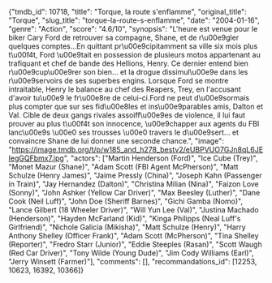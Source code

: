 {"tmdb_id": 10718, "title": "Torque, la route s'enflamme", "original_title": "Torque", "slug_title": "torque-la-route-s-enflamme", "date": "2004-01-16", "genre": "Action", "score": "4.6/10", "synopsis": "L'heure est venue pour le biker Cary Ford de retrouver sa compagne, Shane, et de r\u00e9gler quelques comptes...En quittant pr\u00e9cipitamment sa ville six mois plus t\u00f4t, Ford \u00e9tait en possession de plusieurs motos appartenant au trafiquant et chef de bande des Hellions, Henry. Ce dernier entend bien r\u00e9cup\u00e9rer son bien... et la drogue dissimul\u00e9e dans les r\u00e9servoirs de ses superbes engins. Lorsque Ford se montre intraitable, Henry le balance au chef des Reapers, Trey, en l'accusant d'avoir tu\u00e9 le fr\u00e8re de celui-ci.Ford ne peut d\u00e9sormais plus compter que sur ses fid\u00e8les et ins\u00e9parables amis, Dalton et Val. Cible de deux gangs rivales assoiff\u00e9es de violence, il lui faut prouver au plus t\u00f4t son innocence, \u00e9chapper aux agents du FBI lanc\u00e9s \u00e0 ses trousses \u00e0 travers le d\u00e9sert... et convaincre Shane de lui donner une seconde chance.", "image": "https://image.tmdb.org/t/p/w185_and_h278_bestv2/eUBPVUO7GJn8qL6JEIegGQFbmx7.jpg", "actors": ["Martin Henderson (Ford)", "Ice Cube (Trey)", "Monet Mazur (Shane)", "Adam Scott (FBI Agent McPherson)", "Matt Schulze (Henry James)", "Jaime Pressly (China)", "Joseph Kahn (Passenger in Train)", "Jay Hernandez (Dalton)", "Christina Milian (Nina)", "Faizon Love (Sonny)", "John Ashker (Yellow Car Driver)", "Max Beesley (Luther)", "Dane Cook (Neil Luff)", "John Doe (Sheriff Barnes)", "Gichi Gamba (Nomo)", "Lance Gilbert (18 Wheeler Driver)", "Will Yun Lee (Val)", "Justina Machado (Henderson)", "Hayden McFarland (Kid)", "Kinga Philipps (Neal Luff's Girlfriend)", "Nichole Galicia (Mikisha)", "Matt Schulze (Henry)", "Harry Anthony Shelley (Officer Frank)", "Adam Scott (McPherson)", "Tina Shelley (Reporter)", "Fredro Starr (Junior)", "Eddie Steeples (Rasan)", "Scott Waugh (Red Car Driver)", "Tony Wilde (Young Dude)", "Jim Cody Williams (Earl)", "Jerry Winsett (Farmer)"], "comments": [], "recommandations_id": [12253, 10623, 16392, 10366]}